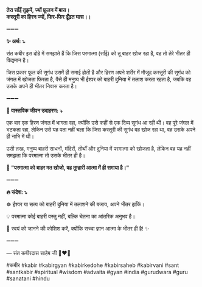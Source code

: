 **तेरा साँईं तुझमें, ज्यों फू़लन में बास।**\
**कस्तूरी का हिरन ज्यों, फिर-फिर ढूँढ़त घास।।**

➖➖➖

**✨ अर्थ: ⤵**

संत कबीर इस दोहे में समझाते हैं कि जिस परमात्मा (साँई) को तू बाहर खोज रहा है, वह तो तेरे भीतर ही विद्यमान है।

जिस प्रकार फूल की सुगंध उसमें ही समाई होती है और हिरण अपने शरीर में मौजूद कस्तूरी की सुगंध को जंगल में खोजता फिरता है, वैसे ही मनुष्य भी ईश्वर को बाहरी दुनिया में तलाश करता रहता है, जबकि वह उसके अपने ही भीतर निवास करता है।

➖➖➖

**🌾 वास्तविक जीवन उदाहरण: ⤵**

एक बार एक हिरण जंगल में भागता रहा, क्योंकि उसे कहीं से एक दिव्य सुगंध आ रही थी। वह पूरे जंगल में भटकता रहा, लेकिन उसे यह पता नहीं चला कि जिस कस्तूरी की सुगंध वह खोज रहा था, वह उसके अपने ही नाभि में थी।

उसी तरह, मनुष्य बाहरी साधनों, मंदिरों, तीर्थों और दुनिया में परमात्मा को खोजता है, लेकिन वह यह नहीं समझता कि परमात्मा तो उसके भीतर ही है।

**📜 "परमात्मा को बाहर मत खोजो, वह तुम्हारी आत्मा में ही समाया है।"**

➖➖➖

**🔥 संदेश: ⤵**

☸ ईश्वर या सत्य को बाहरी दुनिया में तलाशने की बजाय, अपने भीतर झाँकें।

💡 परमात्मा कोई बाहरी वस्तु नहीं, बल्कि चेतना का आंतरिक अनुभव है।

🙏 स्वयं को जानने की कोशिश करें, क्योंकि सच्चा ज्ञान आत्मा के भीतर ही है! ✨

➖➖➖

— संत कबीरदास साहेब जी 🙏❤️💯

#कबीर #kabir #kabirgyan #kabirkedohe #kabirsaheb #kabirvani #sant #santkabir #spiritual #wisdom #advaita #gyan #india #gurudwara #guru #sanatani #hindu
